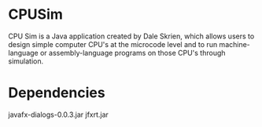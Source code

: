 CPUSim
======

CPU Sim is a Java application created by Dale Skrien, which allows users to design simple computer CPU's at the microcode level and to run machine-language or assembly-language programs on those CPU's through simulation.

Dependencies
============
javafx-dialogs-0.0.3.jar
jfxrt.jar